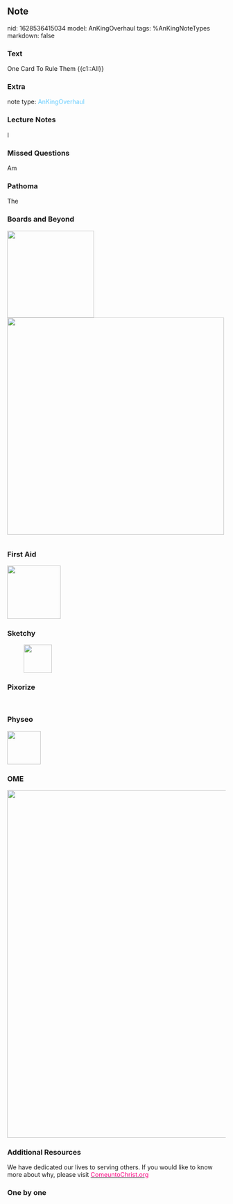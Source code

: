 ## Note
nid: 1628536415034
model: AnKingOverhaul
tags: %AnKingNoteTypes
markdown: false

### Text
One Card To Rule Them {{c1::All}}

### Extra
note type: <font color="#66CCFF">AnKingOverhaul</font>

### Lecture Notes
I

### Missed Questions
Am

### Pathoma
The

### Boards and Beyond
<img class="resizer" src="_AnKingRound.png" style=
"width: 200px;"><img class="resizer" src="_AnKingNew.png" style=
"width: 500px;"> <img class="resizer" src="_Anking_v3.png" style=
"width: 12px;"><img class="resizer" src="_AK.png" style=
"width: 12px;">

### First Aid
<img class="resizer" src="_AnkiPalace.png" style=
"width: 122.969px;">

### Sketchy
<img class="resizer" src="_Anking_v3.png" style=
"width: 12px;"><img class="resizer" src="_b&b.icon.png" style=
"width: 12px;"><img class="resizer" src="_first-aid.icon_v2.1.png"
style="width: 14px;"><img class="resizer" src="_pathoma.icon.png"
style="width: 65px;"><img src="_omelogo.icon.png" class="resizer"
style="width: 9px;">

### Pixorize
<img class="resizer" src="_pixorize.png" style="width: 15px;">

### Physeo
<img src="_physeologo.icon.png" style="width: 76.9792px;" class=
"resizer"><img src="_sketchy.icon.png" style="width: 8.97569px;"
class="resizer">

### OME
<img src="_OME_AnkiFlashcards_General_4.png" style="width: 801px;"
class="resizer">

### Additional Resources
We have dedicated our lives to serving others. If you would like to
know more about why, please visit <a href=
"https://www.comeuntochrist.org/"><font color=
"#FC0280">ComeuntoChrist.org</font></a>

### One by one


